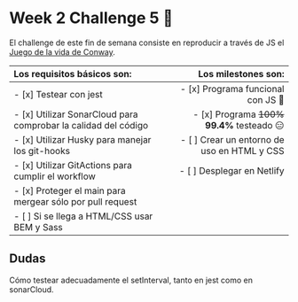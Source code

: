 # Week 2 Challenge 5 🦠

El challenge de este fin de semana consiste en reproducir a través de JS el [Juego de la vida de Conway](https://es.wikipedia.org/wiki/Juego_de_la_vida).

| Los requisitos básicos son:                                    |                           Los milestones son: |
| :------------------------------------------------------------- | --------------------------------------------: |
| - [x] Testear con jest                                         |            - [x] Programa funcional con JS 🎊 |
| - [x] Utilizar SonarCloud para comprobar la calidad del código | - [x] Programa ~~100%~~ **99.4%** testeado 😑 |
| - [x] Utilizar Husky para manejar los git-hooks                |   - [ ] Crear un entorno de uso en HTML y CSS |
| - [x] Utilizar GitActions para cumplir el workflow             |                    - [ ] Desplegar en Netlify |
| - [x] Proteger el main para mergear sólo por pull request      |                                               |
| - [ ] Si se llega a HTML/CSS usar BEM y Sass                   |                                               |

## Dudas

Cómo testear adecuadamente el setInterval, tanto en jest como en sonarCloud.

